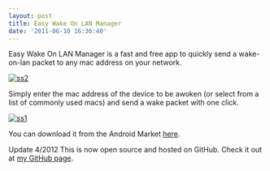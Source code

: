 ```yaml
---
layout: post
title: Easy Wake On LAN Manager
date: '2011-06-10 16:36:40'
---
```



Easy Wake On LAN Manager is a fast and free app to quickly send a wake-on-lan packet to any mac address on your network.

[![](http://66.147.244.180/~hunterda/content/images/2011/06/ss221-180x300.png "ss2")](http://66.147.244.180/~hunterda/content/images/2011/06/ss221.png)

 Simply enter the mac address of the device to be awoken (or select from a list of commonly used macs) and send a wake packet with one click.

[![](http://66.147.244.180/~hunterda/content/images/2011/06/ss121-180x300.png "ss1")](http://66.147.244.180/~hunterda/content/images/2011/06/ss121.png)

You can download it from the Android Market [here](https://market.android.com/details?id=com.hunterdavis.easywakeonlanmanager).

Update 4/2012 This is now open source and hosted on GitHub. Check it out at [my GitHub page](https://github.com/huntergdavis).


